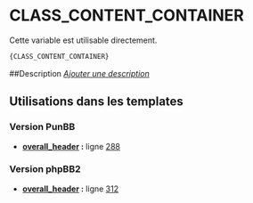 # CLASS_CONTENT_CONTAINER


Cette variable est utilisable directement.

```html
{CLASS_CONTENT_CONTAINER}
```

##Description
[*Ajouter une description*](https://fa-tvars.appspot.com/var/CLASS_CONTENT_CONTAINER)

## Utilisations dans les templates

### Version PunBB
* __[overall_header](../tpl/var/punbb/overall_header.md#readme) :__ ligne [288](../tpl/src/punbb/overall_header.tpl#L288)

### Version phpBB2
* __[overall_header](../tpl/var/subsilver/overall_header.md#readme) :__ ligne [312](../tpl/src/subsilver/overall_header.tpl#L312)
